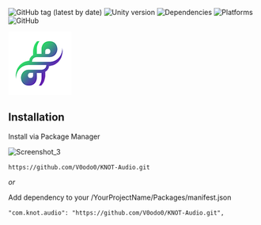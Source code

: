 ![GitHub tag (latest by date)](https://img.shields.io/github/v/tag/V0odo0/Knot-Audio?label=release)
![Unity version](https://img.shields.io/badge/Unity-2020.3%2B-blue)
![Dependencies](https://img.shields.io/badge/dependencies-none-green)
![Platforms](https://img.shields.io/badge/platforms-all-blue)
![GitHub](https://img.shields.io/github/license/V0odo0/KNOT-Audio?label=license)

![as_icon](https://github.com/V0odo0/KNOT-Audio/blob/main/Editor/Resources/KnotAudio_icon.png)

## Installation

Install via Package Manager

![Screenshot_3](https://user-images.githubusercontent.com/10213769/162617479-51c3d2d5-8573-44a2-bc56-8c68d09183f1.png)

```
https://github.com/V0odo0/KNOT-Audio.git
```

*or*

Add dependency to your /YourProjectName/Packages/manifest.json

```
"com.knot.audio": "https://github.com/V0odo0/KNOT-Audio.git",
```
